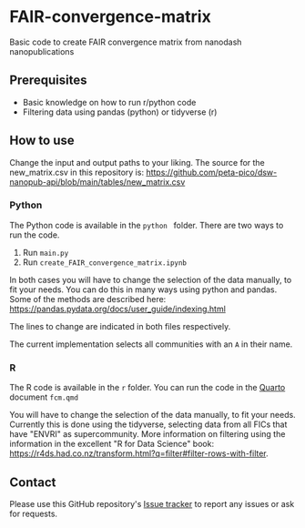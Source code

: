 # FAIR-convergence-matrix
Basic code to create FAIR convergence matrix from nanodash nanopublications

## Prerequisites

- Basic knowledge on how to run r/python code
- Filtering data using pandas (python) or tidyverse (r)

## How to use

Change the input and output paths to your liking. The source for the new_matrix.csv in this repository is: https://github.com/peta-pico/dsw-nanopub-api/blob/main/tables/new_matrix.csv

### Python

The Python code is available in the `python ` folder.
There are two ways to run the code.

1. Run `main.py`
2. Run `create_FAIR_convergence_matrix.ipynb`

In both cases you will have to change the selection of the data manually, to fit your needs. You can do this in many ways using python and pandas. Some of the methods are described here: https://pandas.pydata.org/docs/user_guide/indexing.html

The lines to change are indicated in both files respectively. 

The current implementation selects all communities with an `A` in their name.

### R

The R code is available in the `r` folder.
You can run the code in the [Quarto](https://quarto.org/) document `fcm.qmd`

You will have to change the selection of the data manually, to fit your needs. Currently this is done using the tidyverse, selecting data from all FICs that have "ENVRI" as supercommunity. More information on filtering using the information in the excellent "R for Data Science" book: https://r4ds.had.co.nz/transform.html?q=filter#filter-rows-with-filter.


## Contact

Please use this GitHub repository's [Issue tracker](https://github.com/eu-parc/FAIR-convergence-matrix/issues) to report any issues or ask for requests.
